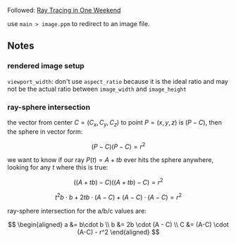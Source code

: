Followed: 
[Ray Tracing in One Weekend](https://raytracing.github.io/books/RayTracingInOneWeekend.html)

use `main > image.ppm` to redirect to an image file.

## Notes

### rendered image setup

`viewport_width`: don't use `aspect_ratio` because it is the ideal ratio and may not be the actual ratio between `image_width` and `image_height`

### ray-sphere intersection

the vector from center $C=(C_x,C_y,C_z)$ to point $P=(x, y, z)$ is $(P-C)$, then the sphere in vector form:

$$
(P-C)(P-C)=r^2
$$

we want to know if our ray $P(t)=A+tb$ ever hits the sphere anywhere, looking for any $t$ where this is true:

$$
((A+tb)-C)((A+tb)-C)=r^2
$$

$$
t^2b\cdot b + 2tb\cdot (A-C) + (A-C) \cdot (A-C) = r^2
$$

ray-sphere intersection for the a/b/c values are:

$$
\begin{aligned}
a &= b\cdot b \\
b &= 2b \cdot (A - C) \\
C &= (A-C) \cdot (A-C) - r^2
\end{aligned}
$$
